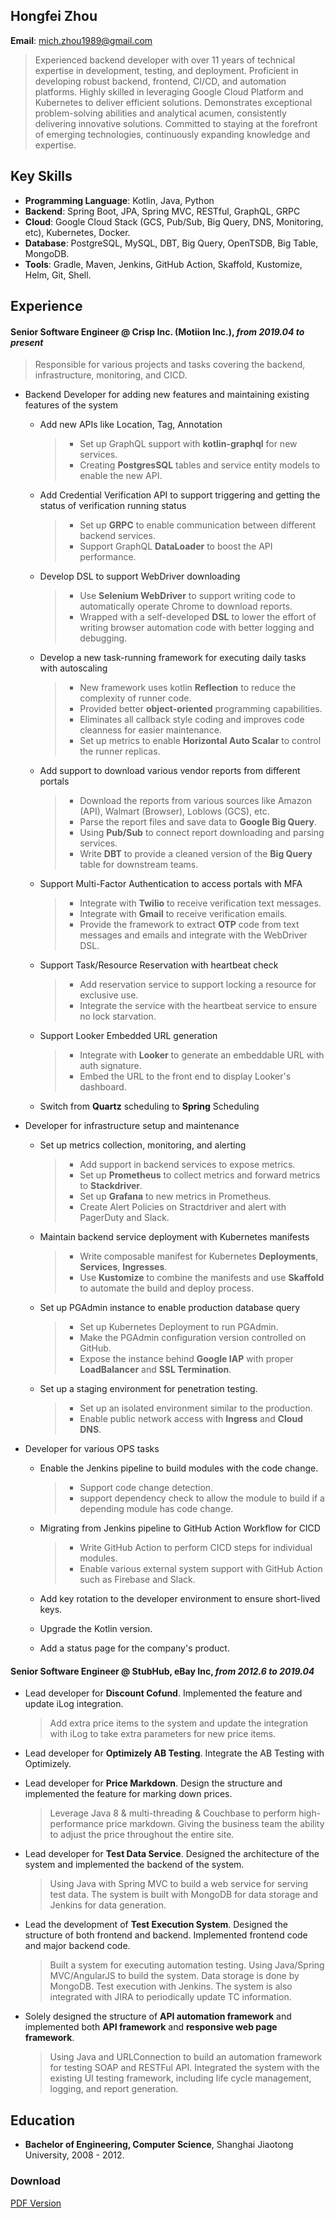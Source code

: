 ## Hongfei Zhou

**Email**: mich.zhou1989@gmail.com  


> Experienced backend developer with over 11 years of technical expertise in development, testing, and deployment. Proficient in developing robust backend, frontend, CI/CD, and automation platforms.
> Highly skilled in leveraging Google Cloud Platform and Kubernetes to deliver efficient solutions. 
> Demonstrates exceptional problem-solving abilities and analytical acumen, consistently delivering innovative solutions. 
> Committed to staying at the forefront of emerging technologies, continuously expanding knowledge and expertise.

## Key Skills

- **Programming Language**: Kotlin, Java, Python
- **Backend**: Spring Boot, JPA, Spring MVC, RESTful, GraphQL, GRPC
- **Cloud**: Google Cloud Stack (GCS, Pub/Sub, Big Query, DNS, Monitoring, etc), Kubernetes, Docker.
- **Database**: PostgreSQL, MySQL, DBT, Big Query, OpenTSDB, Big Table, MongoDB.
- **Tools**: Gradle, Maven, Jenkins, GitHub Action, Skaffold, Kustomize, Helm, Git, Shell.

## Experience

#### Senior Software Engineer @ Crisp Inc. (Motiion Inc.), *from 2019.04 to present*

> Responsible for various projects and tasks covering the backend, infrastructure, monitoring, and CICD.

- Backend Developer for adding new features and maintaining existing features of the system

    - Add new APIs like Location, Tag, Annotation

      > * Set up GraphQL support with **kotlin-graphql** for new services.
      > * Creating **PostgresSQL** tables and service entity models to enable the new API.

    - Add Credential Verification API to support triggering and getting the status of verification running status

      > * Set up **GRPC** to enable communication between different backend services.
      > * Support GraphQL **DataLoader** to boost the API performance.

    - Develop DSL to support WebDriver downloading

      > * Use **Selenium WebDriver** to support writing code to automatically operate Chrome to download reports.
      > * Wrapped with a self-developed **DSL** to lower the effort of writing browser automation code with better
          logging and debugging.

    - Develop a new task-running framework for executing daily tasks with autoscaling

      > * New framework uses kotlin **Reflection** to reduce the complexity of runner code.
      > * Provided better **object-oriented** programming capabilities.
      > * Eliminates all callback style coding and improves code cleanness for easier maintenance.
      > * Set up metrics to enable **Horizontal Auto Scalar** to control the runner replicas.

    - Add support to download various vendor reports from different portals

      > * Download the reports from various sources like Amazon (API), Walmart (Browser), Loblows (GCS), etc.
      > * Parse the report files and save data to **Google Big Query**.
      > * Using **Pub/Sub** to connect report downloading and parsing services.
      > * Write **DBT** to provide a cleaned version of the **Big Query** table for downstream teams.

    - Support Multi-Factor Authentication to access portals with MFA 

      > * Integrate with **Twilio** to receive verification text messages.
      > * Integrate with **Gmail** to receive verification emails.
      > * Provide the framework to extract **OTP** code from text messages and emails and integrate with the WebDriver DSL.

    - Support Task/Resource Reservation with heartbeat check

      > * Add reservation service to support locking a resource for exclusive use.
      > * Integrate the service with the heartbeat service to ensure no lock starvation.

    - Support Looker Embedded URL generation

      > * Integrate with **Looker** to generate an embeddable URL with auth signature.
      > * Embed the URL to the front end to display Looker's dashboard.

    - Switch from **Quartz** scheduling to **Spring** Scheduling

- Developer for infrastructure setup and maintenance

    - Set up metrics collection, monitoring, and alerting

      > * Add support in backend services to expose metrics.
      > * Set up **Prometheus** to collect metrics and forward metrics to **Stackdriver**.
      > * Set up **Grafana** to new metrics in Prometheus.
      > * Create Alert Policies on Stractdriver and alert with PagerDuty and Slack.

    - Maintain backend service deployment with Kubernetes manifests
    
      > * Write composable manifest for Kubernetes **Deployments**, **Services**, **Ingresses**.
      > * Use **Kustomize** to combine the manifests and use **Skaffold** to automate the build and deploy process.

    - Set up PGAdmin instance to enable production database query
    
      > * Set up Kubernetes Deployment to run PGAdmin.
      > * Make the PGAdmin configuration version controlled on GitHub.
      > * Expose the instance behind **Google IAP** with proper **LoadBalancer** and **SSL Termination**.

    - Set up a staging environment for penetration testing.

      > * Set up an isolated environment similar to the production.
      > * Enable public network access with **Ingress** and **Cloud DNS**.

- Developer for various OPS tasks

    - Enable the Jenkins pipeline to build modules with the code change.

      > * Support code change detection.
      > * support dependency check to allow the module to build if a depending module has code change.

    - Migrating from Jenkins pipeline to GitHub Action Workflow for CICD

      > * Write GitHub Action to perform CICD steps for individual modules.
      > * Enable various external system support with GitHub Action such as Firebase and Slack.

    - Add key rotation to the developer environment to ensure short-lived keys.
    - Upgrade the Kotlin version.
    - Add a status page for the company's product.

#### Senior Software Engineer @ StubHub, eBay Inc, *from 2012.6 to 2019.04*

- Lead developer for **Discount Cofund**. Implemented the feature and update iLog integration.

  > Add extra price items to the system and update the integration with iLog to take extra parameters for new price
  items.

- Lead developer for **Optimizely AB Testing**. Integrate the AB Testing with Optimizely.

- Lead developer for **Price Markdown**. Design the structure and implemented the feature for marking down prices.
  > Leverage Java 8 & multi-threading & Couchbase to perform high-performance price markdown. Giving the business team
  the ability to adjust the price throughout the entire site.

- Lead developer for **Test Data Service**. Designed the architecture of the system and implemented the backend of the
  system.
  > Using Java with Spring MVC to build a web service for serving test data. The system is built with MongoDB for data
  storage and Jenkins for data generation.

- Lead the development of **Test Execution System**. Designed the structure of both frontend and backend. Implemented
  frontend code and major backend code.
  > Built a system for executing automation testing. Using Java/Spring MVC/AngularJS to build the system. Data storage
  is done by MongoDB. Test execution with Jenkins. The system is also integrated with JIRA to periodically update TC
  information.

- Solely designed the structure of **API automation framework** and implemented both **API framework** and **responsive
  web page framework**.
  > Using Java and URLConnection to build an automation framework for testing SOAP and RESTFul API. Integrated the
  system with the existing UI testing framework, including life cycle management, logging, and report generation.

## Education

- **Bachelor of Engineering, Computer Science**, Shanghai Jiaotong University, 2008 - 2012.

### Download  
[PDF Version](hongfei.pdf)
